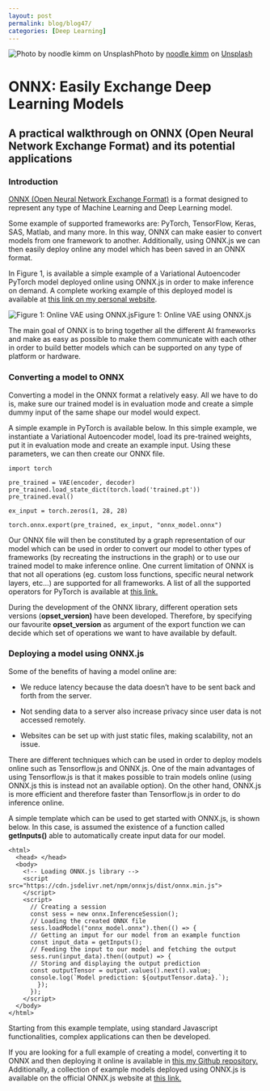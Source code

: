 ```yaml
---
layout: post
permalink: blog/blog47/
categories: [Deep Learning]
---
```


![Photo by [noodle kimm](https://unsplash.com/@noodlekim?utm_source=medium&utm_medium=referral) on [Unsplash](https://unsplash.com?utm_source=medium&utm_medium=referral)](https://cdn-images-1.medium.com/max/7300/0*inljZli6_6SNIVKX)Photo by [noodle kimm](https://unsplash.com/@noodlekim?utm_source=medium&utm_medium=referral) on [Unsplash](https://unsplash.com?utm_source=medium&utm_medium=referral)

# ONNX: Easily Exchange Deep Learning Models

## A practical walkthrough on ONNX (Open Neural Network Exchange Format) and its potential applications

### Introduction

[ONNX (Open Neural Network Exchange Format)](https://onnx.ai/) is a format designed to represent any type of Machine Learning and Deep Learning model.

Some example of supported frameworks are: PyTorch, TensorFlow, Keras, SAS, Matlab, and many more. In this way, ONNX can make easier to convert models from one framework to another. Additionally, using ONNX.js we can then easily deploy online any model which has been saved in an ONNX format.

In Figure 1, is available a simple example of a Variational Autoencoder PyTorch model deployed online using ONNX.js in order to make inference on demand. A complete working example of this deployed model is available at [this link on my personal website](https://pierpaolo28.github.io/Projects/ONNX/home.html).

![Figure 1: Online VAE using ONNX.js](https://cdn-images-1.medium.com/max/2168/1*w7zv_HHG8lS5r2-U7wlzAQ.gif)Figure 1: Online VAE using ONNX.js

The main goal of ONNX is to bring together all the different AI frameworks and make as easy as possible to make them communicate with each other in order to build better models which can be supported on any type of platform or hardware.

### Converting a model to ONNX

Converting a model in the ONNX format a relatively easy. All we have to do is, make sure our trained model is in evaluation mode and create a simple dummy input of the same shape our model would expect.

A simple example in PyTorch is available below. In this simple example, we instantiate a Variational Autoencoder model, load its pre-trained weights, put it in evaluation mode and create an example input. Using these parameters, we can then create our ONNX file.

    import torch

    pre_trained = VAE(encoder, decoder)
    pre_trained.load_state_dict(torch.load('trained.pt'))
    pre_trained.eval()

    ex_input = torch.zeros(1, 28, 28)

    torch.onnx.export(pre_trained, ex_input, "onnx_model.onnx")

Our ONNX file will then be constituted by a graph representation of our model which can be used in order to convert our model to other types of frameworks (by recreating the instructions in the graph) or to use our trained model to make inference online. One current limitation of ONNX is that not all operations (eg. custom loss functions, specific neural network layers, etc…) are supported for all frameworks. A list of all the supported operators for PyTorch is available at [this link.](https://pytorch.org/docs/stable/onnx.html)

During the development of the ONNX library, different operation sets versions (**opset_version)** have been developed. Therefore, by specifying our favourite **opset_version** as argument of the export function we can decide which set of operations we want to have available by default.

### Deploying a model using ONNX.js

Some of the benefits of having a model online are:

* We reduce latency because the data doesn’t have to be sent back and forth from the server.

* Not sending data to a server also increase privacy since user data is not accessed remotely.

* Websites can be set up with just static files, making scalability, not an issue.

There are different techniques which can be used in order to deploy models online such as Tensorflow.js and ONNX.js. One of the main advantages of using Tensorflow.js is that it makes possible to train models online (using ONNX.js this is instead not an available option). On the other hand, ONNX.js is more efficient and therefore faster than Tensorflow.js in order to do inference online.

A simple template which can be used to get started with ONNX.js, is shown below. In this case, is assumed the existence of a function called **getInputs()** able to automatically create input data for our model.

    <html>
      <head> </head>
      <body>
        <!-- Loading ONNX.js library -->
        <script src="https://cdn.jsdelivr.net/npm/onnxjs/dist/onnx.min.js">
        </script>
        <script>
          // Creating a session
          const sess = new onnx.InferenceSession();
          // Loading the created ONNX file
          sess.loadModel("onnx_model.onnx").then(() => {
          // Getting an imput for our model from an example function
          const input_data = getInputs();
          // Feeding the input to our model and fetching the output
          sess.run(input_data).then((output) => {
          // Storing and displaying the output prediction
          const outputTensor = output.values().next().value;
          console.log(`Model prediction: ${outputTensor.data}.`);
            });
          });
        </script>
      </body>
    </html>

Starting from this example template, using standard Javascript functionalities, complex applications can then be developed.

If you are looking for a full example of creating a model, converting it to ONNX and then deploying it online is available in [this my Github repository. ](https://github.com/pierpaolo28/Artificial-Intelligence-Projects/tree/master/Online%20Learning/ONNX)Additionally, a collection of example models deployed using ONNX.js is available on the official ONNX.js website at [this link.](https://microsoft.github.io/onnxjs-demo/#/)
